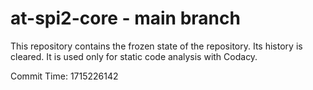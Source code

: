 # at-spi2-core - main branch

This repository contains the frozen state of the repository.
Its history is cleared. It is used only for static code
analysis with Codacy.

Commit Time: 1715226142